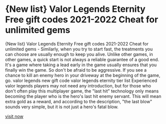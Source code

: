# {New list} Valor Legends Eternity Free gift codes 2021-2022 Cheat for unlimited gems

{New list} Valor Legends Eternity Free gift codes 2021-2022 Cheat for unlimited gems - Similarly, when you try to start fast, the treatments you can choose are usually enough to keep you alive. Unlike other games, in other games, a quick start is not always a reliable guarantee of a good end. It's a game where taking a lead early in the game usually ensures that you finally win the game. So don't be afraid to be aggressive. If you see a chance to kill an enemy hero in your driveway at the beginning of the game, go. valor legends new gift code valor legends eternity tier list Experienced valor legends players may not need any introduction, but for those who don't often play this multiplayer game, the "last hit" technology only means becoming the player who is the hero's last hit enemy servant. This will mean extra gold as a reward, and according to the description, "the last blow" sounds very simple, but it is not just a hero's fatal blow.

<a href="https://watermod.icu/valor-legends-eternity/">visit now</a>
